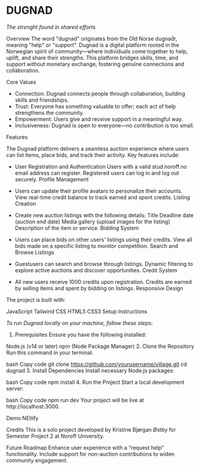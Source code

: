 # **DUGNAD**
*The strenght found in shared efforts*

Overview
The word "dugnad" originates from the Old Norse dugnad̄r, meaning "help" or "support".
Dugnad is a digital platform rooted in the Norwegian spirit of community—where individuals come together to help, uplift, and share their strengths. This platform bridges skills, time, and support without monetary exchange, fostering genuine connections and collaboration.

Core Values
* Connection: Dugnad connects people through collaboration, building skills and friendships.
* Trust: Everyone has something valuable to offer; each act of help strengthens the community.
* Empowerment: Users give and receive support in a meaningful way.
* Inclusiveness: Dugnad is open to everyone—no contribution is too small.

Features

The Dugnad platform delivers a seamless auction experience where users can list items, place bids, and track their activity. 
Key features include:

* User Registration and Authentication
Users with a valid stud.noroff.no email address can register.
Registered users can log in and log out securely.
Profile Management

* Users can update their profile avatars to personalize their accounts.
View real-time credit balance to track earned and spent credits.
Listing Creation

* Create new auction listings with the following details:
Title
Deadline date (auction end date)
Media gallery (upload images for the listing)
Description of the item or service.
Bidding System

* Users can place bids on other users' listings using their credits.
View all bids made on a specific listing to monitor competition.
Search and Browse Listings

* Guestusers can search and browse through listings.
Dynamic filtering to explore active auctions and discover opportunities.
Credit System

* All new users receive 1000 credits upon registration.
Credits are earned by selling items and spent by bidding on listings.
Responsive Design

The project is built with:

JavaScript
Tailwind CSS
HTML5
CSS3
Setup Instructions

_To run Dugnad locally on your machine, follow these steps:_

1. Prerequisites
Ensure you have the following installed:

Node.js (v14 or later)
npm (Node Package Manager)
2. Clone the Repository
Run this command in your terminal:

bash
Copy code
git clone https://github.com/yourusername/village.git
cd dugnad
3. Install Dependencies
Install necessary Node.js packages:

bash
Copy code
npm install
4. Run the Project
Start a local development server:

bash
Copy code
npm run dev
Your project will be live at http://localhost:3000.

Demo
NEtlify

Credits
This is a solo project developed by Kristine Bjørgan Østby for Semester Project 2 at Noroff University.

Future Roadmap
Enhance user experience with a “request help” functionality.
Include support for non-auction contributions to widen community engagement.
